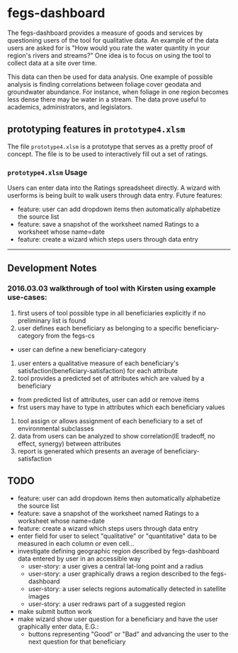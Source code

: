 # fegs-dashboard
The fegs-dashboard provides a measure of goods and services by questioning users of the tool for qualitative data. An example of the data users are asked for is "How would you rate the water quantity in your region's rivers and streams?" One idea is to focus on using the tool to collect data at a site over time.

This data can then be used for data analysis. One example of possible analysis is finding correlations between foliage cover geodata and groundwater abundance. For instance, when foliage in one region becomes less dense there may be water in a stream. The data prove useful to academics, administrators, and legislators.


## prototyping features in `prototype4.xlsm`
The file `prototype4.xlsm` is a prototype that serves as a pretty proof of concept. The file is to be used to interactively fill out a set of ratings.

### `prototype4.xlsm` Usage
Users can enter data into the Ratings spreadsheet directly. A wizard with userforms is being built to walk users through data entry.
Future features:
- feature: user can add dropdown items then automatically alphabetize the source list
- feature: save a snapshot of the worksheet named Ratings to a worksheet whose name=date
- feature: create a wizard which steps users through data entry

---
## Development Notes

### 2016.03.03 walkthrough of tool with Kirsten using example use-cases:
1. first users of tool possible type in all beneficiaries explicitly if no preliminary list is found
1. user defines each beneficiary as belonging to a specific beneficiary-category from the fegs-cs
  - user can define a new beneficiary-category
1. user enters a qualitative measure of each beneficiary's satisfaction(beneficiary-satisfaction) for each attribute
1. tool provides a predicted set of attributes which are valued by a beneficiary
  - from predicted list of attributes, user can add or remove items
  - frst users may have to type in attributes which each beneficiary values
1. tool assign or allows assignment of each beneficiary to a set of environmental subclasses
1. data from users can be analyzed to show correlation(IE tradeoff, no effect, synergy) between attributes
1. report is generated which presents an average of beneficiary-satisfaction

## TODO
- feature: user can add dropdown items then automatically alphabetize the source list
- feature: save a snapshot of the worksheet named Ratings to a worksheet whose name=date
- feature: create a wizard which steps users through data entry
- enter field for user to select "qualitative" or "quantitative" data to be measured in each column or even cell...
- investigate defining geographic region described by fegs-dashboard data entered by user in an accessible way
  - user-story: a user gives a central lat-long point and a radius
  - user-story: a user graphically draws a region described to the fegs-dashboard
  - user-story: a user selects regions automatically detected in satellite images
  - user-story: a user redraws part of a suggested region
- make submit button work
- make wizard show user question for a beneficiary and have the user graphically enter data, E.G.:
  - buttons representing "Good" or "Bad" and advancing the user to the next question for that beneficiary
